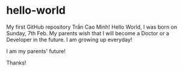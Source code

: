 # hello-world
My first GitHub repository
Trần Cao Minh!
Hello World, I was born on Sunday, 7th Feb. My parents wish that I will become a Doctor or a Developer in the future.
I am growing up everyday!

I am my parents' future!

Thanks!
